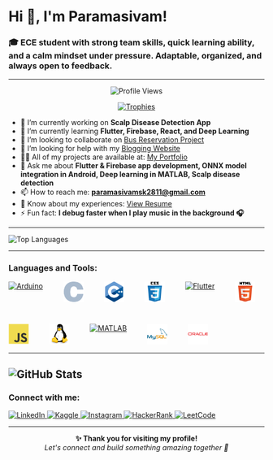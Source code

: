 <h1 >Hi 👋, I'm Paramasivam!</h1>
<h3 >
🎓 ECE student with strong team skills, quick learning ability, and a calm mindset under pressure.  
Adaptable, organized, and always open to feedback.
</h3>

---

<p align="center">
  <img src="https://komarev.com/ghpvc/?username=paramasivam-sk&label=Profile%20views&color=0e75b6&style=flat" alt="Profile Views" />
</p>

<p align="center">
  <a href="https://github.com/ryo-ma/github-profile-trophy">
    <img src="https://github-profile-trophy.vercel.app/?username=paramasivam-sk&theme=radical&margin-w=15&margin-h=15" alt="Trophies" />
  </a>
</p>



- 🔭 I’m currently working on **Scalp Disease Detection App**
- 🌱 I’m currently learning **Flutter, Firebase, React, and Deep Learning**
- 👯 I’m looking to collaborate on [Bus Reservation Project](https://github.com/Paramasivam-SK/paramasivam.github.io/blob/main/bus_reservation.cpp)
- 🤝 I’m looking for help with my [Blogging Website](https://paramasivam-sk.github.io/Blog/)
- 👨‍💻 All of my projects are available at: [My Portfolio](https://paramasivamsk.neocities.org)
- 💬 Ask me about **Flutter & Firebase app development, ONNX model integration in Android, Deep learning in MATLAB, Scalp disease detection**
- 📫 How to reach me: **paramasivamsk2811@gmail.com**
- 📄 Know about my experiences: [View Resume](https://paramasivamsk.neocities.org/assets/download/PARAMASIVAM_sowtware.pdf)
- ⚡ Fun fact: **I debug faster when I play music in the background 🎧**

---

![Top Languages](https://github-readme-stats.vercel.app/api/top-langs/?username=paramasivam-sk&layout=compact&theme=radical)

---
<h3 align="left">Languages and Tools:</h3>

<div align="left">
  <p style="display: flex; flex-wrap: wrap; gap: 40px; max-width: 500px;">
    <a href="https://www.arduino.cc/" target="_blank" rel="noreferrer">
      <img src="https://cdn.worldvectorlogo.com/logos/arduino-1.svg" alt="Arduino" width="40" height="40"/>
    </a>
    <a href="https://www.cprogramming.com/" target="_blank" rel="noreferrer">
      <img src="https://raw.githubusercontent.com/devicons/devicon/master/icons/c/c-original.svg" alt="C" width="40" height="40"/>
    </a>
    <a href="https://www.w3schools.com/cpp/" target="_blank" rel="noreferrer">
      <img src="https://raw.githubusercontent.com/devicons/devicon/master/icons/cplusplus/cplusplus-original.svg" alt="C++" width="40" height="40"/>
    </a>
    <a href="https://www.w3schools.com/css/" target="_blank" rel="noreferrer">
      <img src="https://raw.githubusercontent.com/devicons/devicon/master/icons/css3/css3-original-wordmark.svg" alt="CSS3" width="40" height="40"/>
    </a>
    <a href="https://flutter.dev" target="_blank" rel="noreferrer">
      <img src="https://www.vectorlogo.zone/logos/flutterio/flutterio-icon.svg" alt="Flutter" width="40" height="40"/>
    </a>
    <a href="https://www.w3.org/html/" target="_blank" rel="noreferrer">
      <img src="https://raw.githubusercontent.com/devicons/devicon/master/icons/html5/html5-original-wordmark.svg" alt="HTML5" width="40" height="40"/>
    </a>
    <a href="https://developer.mozilla.org/en-US/docs/Web/JavaScript" target="_blank" rel="noreferrer">
      <img src="https://raw.githubusercontent.com/devicons/devicon/master/icons/javascript/javascript-original.svg" alt="JavaScript" width="40" height="40"/>
    </a>
    <a href="https://www.linux.org/" target="_blank" rel="noreferrer">
      <img src="https://raw.githubusercontent.com/devicons/devicon/master/icons/linux/linux-original.svg" alt="Linux" width="40" height="40"/>
    </a>
    <a href="https://www.mathworks.com/" target="_blank" rel="noreferrer">
      <img src="https://upload.wikimedia.org/wikipedia/commons/2/21/Matlab_Logo.png" alt="MATLAB" width="40" height="40"/>
    </a>
    <a href="https://www.mysql.com/" target="_blank" rel="noreferrer">
      <img src="https://raw.githubusercontent.com/devicons/devicon/master/icons/mysql/mysql-original-wordmark.svg" alt="MySQL" width="40" height="40"/>
    </a>
    <a href="https://www.oracle.com/" target="_blank" rel="noreferrer">
      <img src="https://raw.githubusercontent.com/devicons/devicon/master/icons/oracle/oracle-original.svg" alt="Oracle" width="40" height="40"/>
    </a>
  </p>
</div>


---


![GitHub Stats](https://github-readme-stats.vercel.app/api?username=paramasivam-sk&show_icons=true&theme=radical)
---
<h3 align="left">Connect with me:</h3>
<p align="left">
  <a href="https://linkedin.com/in/paramasivam s k" target="_blank">
    <img src="https://raw.githubusercontent.com/rahuldkjain/github-profile-readme-generator/master/src/images/icons/Social/linked-in-alt.svg" alt="LinkedIn" height="30" width="40" />
  </a>
  <a href="https://kaggle.com/paramasivamsk" target="_blank">
    <img src="https://raw.githubusercontent.com/rahuldkjain/github-profile-readme-generator/master/src/images/icons/Social/kaggle.svg" alt="Kaggle" height="30" width="40" />
  </a>
  <a href="https://instagram.com/_may_be_single" target="_blank">
    <img src="https://raw.githubusercontent.com/rahuldkjain/github-profile-readme-generator/master/src/images/icons/Social/instagram.svg" alt="Instagram" height="30" width="40" />
  </a>
  <a href="https://www.hackerrank.com/paramasivam_sk" target="_blank">
    <img src="https://raw.githubusercontent.com/rahuldkjain/github-profile-readme-generator/master/src/images/icons/Social/hackerrank.svg" alt="HackerRank" height="30" width="40" />
  </a>
  <a href="https://www.leetcode.com/paramasivam_sk" target="_blank">
    <img src="https://raw.githubusercontent.com/rahuldkjain/github-profile-readme-generator/master/src/images/icons/Social/leet-code.svg" alt="LeetCode" height="30" width="40" />
  </a>
</p>

---

<p align="center">
  <b>✨ Thank you for visiting my profile!</b><br>
  <em>Let's connect and build something amazing together 🚀</em>
</p>

